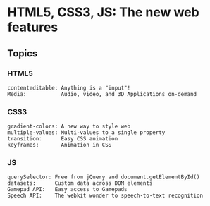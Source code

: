 # HTML5, CSS3, JS: The new web features

## Topics

### HTML5
	contenteditable: Anything is a "input"!
	Media:           Audio, video, and 3D Applications on-demand

### CSS3
	gradient-colors: A new way to style web
	multiple-values: Multi-values to a single property
	transition:      Easy CSS animation
	keyframes:		 Animation in CSS

### JS
	querySelector: Free from jQuery and document.getElementById()
	datasets:      Custom data across DOM elements
	Gamepad API:   Easy access to Gamepads
	Speech API:    The webkit wonder to speech-to-text recognition
